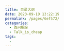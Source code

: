 ```yaml
---
title: 目录大纲
date: 2023-09-10 13:22:19
permalink: /pages/6ef572/
categories:
  - 百问掘金
  - Talk_is_cheap
tags:
  - 
---
```

